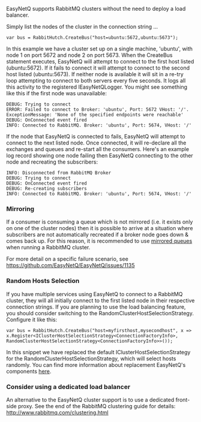EasyNetQ supports RabbitMQ clusters without the need to deploy a load balancer.

Simply list the nodes of the cluster in the connection string ...

    var bus = RabbitHutch.CreateBus("host=ubuntu:5672,ubuntu:5673");

In this example we have a cluster set up on a single machine, 'ubuntu', with node 1 on port 5672 and node 2 on port 5673. When the CreateBus statement executes, EasyNetQ will attempt to connect to the first host listed (ubuntu:5672). If it fails to connect it will attempt to connect to the second host listed (ubuntu:5673). If neither node is available it will sit in a re-try loop attempting to connect to both servers every five seconds. It logs all this activity to the registered IEasyNetQLogger. You might see something like this if the first node was unavailable:

    DEBUG: Trying to connect
    ERROR: Failed to connect to Broker: 'ubuntu', Port: 5672 VHost: '/'. ExceptionMessage: 'None of the specified endpoints were reachable'
    DEBUG: OnConnected event fired
    INFO: Connected to RabbitMQ. Broker: 'ubuntu', Port: 5674, VHost: '/'

If the node that EasyNetQ is connected to fails, EasyNetQ will attempt to connect to the next listed node. Once connected, it will re-declare all the exchanges and queues and re-start all the consumers. Here's an example log record showing one node failing then EasyNetQ connecting to the other node and recreating the subscribers:

    INFO: Disconnected from RabbitMQ Broker
    DEBUG: Trying to connect
    DEBUG: OnConnected event fired
    DEBUG: Re-creating subscribers
    INFO: Connected to RabbitMQ. Broker: 'ubuntu', Port: 5674, VHost: '/'

### Mirroring
If a consumer is consuming a queue which is not mirrored (i.e. it exists only on one of the cluster nodes) then it is possible to arrive at a situation where subscribers are not automatically recreated if a broker node goes down & comes back up. For this reason, it is recommended to use [mirrored queues](https://www.rabbitmq.com/ha.html#what-is-mirroring) when running a RabbitMQ cluster. 

For more detail on a specific failure scenario, see https://github.com/EasyNetQ/EasyNetQ/issues/1135


### Random Hosts Selection
If you have multiple services using EasyNetQ to connect to a RabbitMQ cluster, they will all initially connect to the first listed node in their respective connection strings. If you are planning to use the load balancing feature, you should consider switching to the RandomClusterHostSelectionStrategy. Configure it like this:

    var bus = RabbitHutch.CreateBus("host=myfirsthost,mysecondhost", x => x.Register<IClusterHostSelectionStrategy<ConnectionFactoryInfo>, RandomClusterHostSelectionStrategy<ConnectionFactoryInfo>>());

In this snippet we have replaced the default IClusterHostSelectionStrategy for the RandomClusterHostSelectionStrategy, which will select hosts randomly. You can find more information about replacement EasyNetQ's components [here](https://github.com/mikehadlow/EasyNetQ/wiki/Replacing-EasyNetQ-Components).

### Consider using a dedicated load balancer
An alternative to the EasyNetQ cluster support is to use a dedicated front-side proxy. See the end of the RabbitMQ clustering guide for details: http://www.rabbitmq.com/clustering.html

